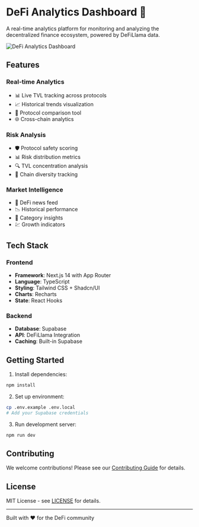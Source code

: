 # DeFi Analytics Dashboard 🚀

A real-time analytics platform for monitoring and analyzing the decentralized finance ecosystem, powered by DeFiLlama data.

![DeFi Analytics Dashboard](./public/dashboard-preview.png)

## Features

### Real-time Analytics
- 📊 Live TVL tracking across protocols
- 📈 Historical trends visualization
- 🔄 Protocol comparison tool
- 🌐 Cross-chain analytics

### Risk Analysis
- 🛡️ Protocol safety scoring
- 📊 Risk distribution metrics
- 🔍 TVL concentration analysis
- 🔗 Chain diversity tracking

### Market Intelligence
- 📰 DeFi news feed
- 📉 Historical performance
- 🎯 Category insights
- 💹 Growth indicators

## Tech Stack

### Frontend
- **Framework**: Next.js 14 with App Router
- **Language**: TypeScript
- **Styling**: Tailwind CSS + Shadcn/UI
- **Charts**: Recharts
- **State**: React Hooks

### Backend
- **Database**: Supabase
- **API**: DeFiLlama Integration
- **Caching**: Built-in Supabase

## Getting Started

1. Install dependencies:
```bash
npm install
```

2. Set up environment:
```bash
cp .env.example .env.local
# Add your Supabase credentials
```

3. Run development server:
```bash
npm run dev
```

## Contributing

We welcome contributions! Please see our [Contributing Guide](CONTRIBUTING.md) for details.

## License

MIT License - see [LICENSE](LICENSE) for details.

---
Built with ❤️ for the DeFi community